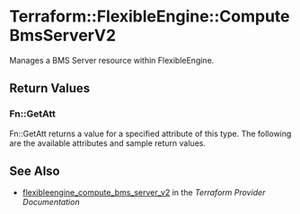 # Terraform::FlexibleEngine::ComputeBmsServerV2

Manages a BMS Server resource within FlexibleEngine.

## Return Values

### Fn::GetAtt

Fn::GetAtt returns a value for a specified attribute of this type. The following are the available attributes and sample return values.

## See Also

* [flexibleengine_compute_bms_server_v2](https://www.terraform.io/docs/providers/flexibleengine/r/compute_bms_server_v2.html) in the _Terraform Provider Documentation_